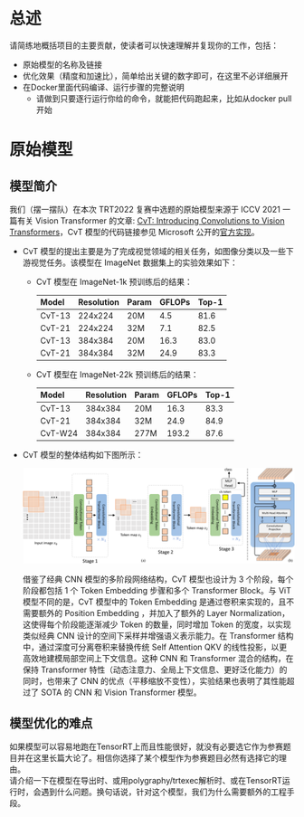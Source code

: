 # 总述
请简练地概括项目的主要贡献，使读者可以快速理解并复现你的工作，包括：
- 原始模型的名称及链接
- 优化效果（精度和加速比），简单给出关键的数字即可，在这里不必详细展开
- 在Docker里面代码编译、运行步骤的完整说明
  - 请做到只要逐行运行你给的命令，就能把代码跑起来，比如从docker pull开始

# 原始模型
## 模型简介
我们（摆一摆队）在本次 TRT2022 复赛中选题的原始模型来源于 ICCV 2021 一篇有关 Vision Transformer 的文章: [CvT: Introducing Convolutions to Vision Transformers](https://arxiv.org/abs/2103.15808)，CvT 模型的代码链接参见 Microsoft 公开的[官方实现](https://github.com/microsoft/CvT)。
- CvT 模型的提出主要是为了完成视觉领域的相关任务，如图像分类以及一些下游视觉任务。该模型在 ImageNet 数据集上的实验效果如下：
  - CvT 模型在 ImageNet-1k 预训练后的结果：
  
    | Model  | Resolution | Param | GFLOPs | Top-1 |
    |--------|------------|-------|--------|-------|
    | CvT-13 | 224x224    | 20M   | 4.5    | 81.6  |
    | CvT-21 | 224x224    | 32M   | 7.1    | 82.5  |
    | CvT-13 | 384x384    | 20M   | 16.3   | 83.0  |
    | CvT-21 | 384x384    | 32M   | 24.9   | 83.3  |
  - CvT 模型在 ImageNet-22k 预训练后的结果：
  
    | Model   | Resolution | Param | GFLOPs | Top-1 |
    |---------|------------|-------|--------|-------|
    | CvT-13  | 384x384    | 20M   | 16.3   | 83.3  |
    | CvT-21  | 384x384    | 32M   | 24.9   | 84.9  |
    | CvT-W24 | 384x384    | 277M  | 193.2  | 87.6  |
- CvT 模型的整体结构如下图所示：

  ![](figures/pipeline.svg)
  
  借鉴了经典 CNN 模型的多阶段网络结构，CvT 模型也设计为 3 个阶段，每个阶段都包括 1 个 Token Embedding 步骤和多个 Transformer Block。与 ViT 模型不同的是，CvT 模型中的 Token Embedding 是通过卷积来实现的，且不需要额外的 Position Embedding ，并加入了额外的 Layer Normalization，这使得每个阶段能逐渐减少 Token 的数量，同时增加 Token 的宽度，以实现类似经典 CNN 设计的空间下采样并增强语义表示能力。在 Transformer 结构中，通过深度可分离卷积来替换传统 Self Attention QKV 的线性投影，以更高效地建模局部空间上下文信息。这种 CNN 和 Transformer 混合的结构，在保持 Transformer 特性（动态注意力、全局上下文信息、更好泛化能力）的同时，也带来了 CNN 的优点（平移缩放不变性），实验结果也表明了其性能超过了 SOTA 的 CNN 和 Vision Transformer 模型。
  

## 模型优化的难点
如果模型可以容易地跑在TensorRT上而且性能很好，就没有必要选它作为参赛题目并在这里长篇大论了。相信你选择了某个模型作为参赛题目必然有选择它的理由。  
请介绍一下在模型在导出时、或用polygraphy/trtexec解析时、或在TensorRT运行时，会遇到什么问题。换句话说，针对这个模型，我们为什么需要额外的工程手段。

